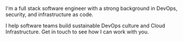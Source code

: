 I'm a full stack software engineer with a strong background in DevOps, security, and infrastructure as code.

I help software teams build sustainable DevOps culture and Cloud Infrastructure. Get in touch to see how I can work with you.

